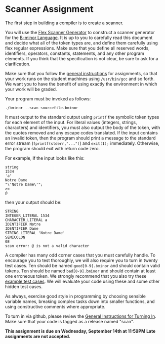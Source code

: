# Scanner Assignment

The first step in building a compiler is to create a scanner.

You will use the [Flex Scanner Generator](https://westes.github.io/flex/manual/)
to construct a scanner generator for the [B-minor Language](bminor.md).
It is up to you to carefully read this document and decide what all of the
token types are, and define them carefully using flex regular expressions.
Make sure that you define all reserved words, identifiers, operators, constants,
statements, and any other program elements.
If you think that the specification is not clear, be sure to ask for
a clarification.

Make sure that you follow the [general instructions](general.md) for assignments,
so that your work runs on the student machines using `/usr/bin/gcc` and so forth.
We want you to have the benefit of using exactly the environment in which
your work will be graded.

Your program must be invoked as follows:
```
./bminor --scan sourcefile.bminor
```
It must output to the standard output using `printf` the
symbolic token types for each element of the input.
For literal values (integers, strings, characters) and identifiers, you
must also output the body of the token, with the quotes removed and
any escape codes translated.  If the input contains an invalid token,
then the program should print a message to the standard error stream (`fprintf(stderr,"...")`) and `exit(1);` immediately.  Otherwise,
the program should exit with return code zero.

For example, if the input looks like this:
```
string
1534
'a'
Notre Dame
"\'Notre Dame\'";
>=
@
```
then your output should be:
```
STRING
INTEGER_LITERAL 1534
CHARACTER_LITERAL a
IDENTIFIER Notre
IDENTIFIER Dame
STRING_LITERAL 'Notre Dame'
SEMICOLON
GE
scan error: @ is not a valid character
```

A compiler has many odd corner cases that you must carefully handle.
To encourage you to test thoroughly, we will
also require you to turn in twenty test cases.  Ten should be
named `good[0-9].bminor` and should contain valid tokens.
Ten should be named `bad[0-9].bminor` and should contain
at least one erroneous token.  We strongly recommend that you
also try these [example test cases](https://github.com/dthain/compilerbook-examples/tree/master/tests/scanner).
We will evaluate your code using these and some other hidden test cases.

As always, exercise good style in programming by choosing sensible
variable names, breaking complex tasks down into smaller functions,
and using constructive comments where appropriate.

To turn in via github, please review the [General Instructions for Turning In](general.md).  Make sure that your code is tagged as a release named "scan".

**This assignment is due on Wednesday, September 14th at 11:59PM  Late assignments are not accepted.**


